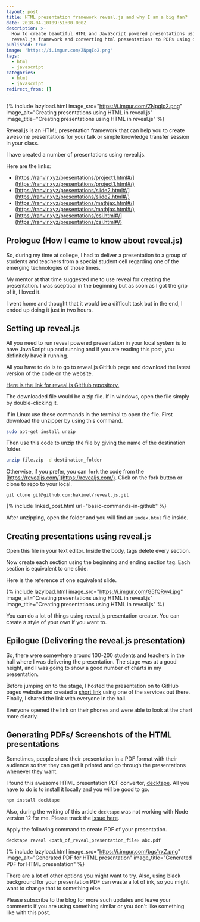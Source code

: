```yaml
---
layout: post
title: HTML presentation framework reveal.js and why I am a big fan?
date: 2018-04-10T09:51:00.000Z
description: >-
  How to create beautiful HTML and JavaScript powered presentations using
  reveal.js framework and converting html presentations to PDFs using decktape.
published: true
image: 'https://i.imgur.com/ZNpqIo2.png'
tags:
  - html
  - javascript
categories:
  - html
  - javascript
redirect_from: []
---
```

{% include lazyload.html image_src="https://i.imgur.com/ZNpqIo2.png" image_alt="Creating presentations using HTML in reveal.js" image_title="Creating presentations using HTML in reveal.js" %}

Reveal.js is an HTML presentation framework that can help you to create awesome presentations for your talk or simple knowledge transfer session in your class.

I have created a number of presentations using reveal.js.

Here are the links:

* [https://ranvir.xyz/presentations/project1.html#/](https://ranvir.xyz/presentations/project1.html#/)
* [https://ranvir.xyz/presentations/slide2.html#/](https://ranvir.xyz/presentations/slide2.html#/)
* [https://ranvir.xyz/presentations/mathjax.html#/](https://ranvir.xyz/presentations/mathjax.html#/)
* [https://ranvir.xyz/presentations/csi.html#/](https://ranvir.xyz/presentations/csi.html#/)

## Prologue (How I came to know about reveal.js)

So, during my time at college, I had to deliver a presentation to a group of students and teachers from a special student cell regarding one of the emerging technologies of those times.

My mentor at that time suggested me to use reveal for creating the presentation. I was sceptical in the beginning but as soon as I got the grip of it, I loved it. 

I went home and thought that it would be a difficult task but in the end, I ended up doing it just in two hours.

## Setting up reveal.js

All you need to run reveal powered presentation in your local system is to have JavaScript up and running and if you are reading this post, you definitely have it running.

All you have to do is to go to reveal.js GitHub page and download the latest version of the code on the website.

[Here is the link for reveal.js GitHub repository.](https://github.com/hakimel/reveal.js/)

The downloaded file would be a zip file. If in windows, open the file simply by double-clicking it.

If in Linux use these commands in the terminal to open the file. First download the unzipper by using this command.

```bash
sudo apt-get install unzip
```

Then use this code to unzip the file by giving the name of the destination folder.

```bash
unzip file.zip -d destination_folder
```

Otherwise, if you prefer, you can `fork` the code from the [https://revealjs.com/](https://revealjs.com/). Click on the fork button or clone to repo to your local.

```shell
git clone git@github.com:hakimel/reveal.js.git
```

{% include linked_post.html url="basic-commands-in-github" %}

After unzipping, open the folder and you will find an `index.html` file inside.

## Creating presentations using reveal.js

Open this file in your text editor. Inside the body, tags delete every section.

Now create each section using the beginning and ending section tag. Each section is equivalent to one slide.

Here is the reference of one equivalent slide.

<script src="https://gist.github.com/singh1114/47444f83e62a50160d78791720c461c6.js"></script>

{% include lazyload.html image_src="https://i.imgur.com/G5fQRw4.jpg" image_alt="Creating presentations using HTML in reveal.js" image_title="Creating presentations using HTML in reveal.js" %}

You can do a lot of things using reveal.js presentation creator. You can create a style of your own if you want to.

## Epilogue (Delivering the reveal.js presentation)

So, there were somewhere around 100-200 students and teachers in the hall where I was delivering the presentation. The stage was at a good height, and I was going to show a good number of charts in my presentation.

Before jumping on to the stage, I hosted the presentation on to GitHub pages website and created a [short link](https://tinyurl.com/) using one of the services out there. Finally, I shared the link with everyone in the hall.

Everyone opened the link on their phones and were able to look at the chart more clearly.

## Generating PDFs/ Screenshots of the HTML presentations

Sometimes, people share their presentation in a PDF format with their audience so that they can get it printed and go through the presentations whenever they want.

I found this awesome HTML presentation PDF convertor, [decktape](https://github.com/astefanutti/decktape/). All you have to do is to install it locally and you will be good to go.

```bash
npm install decktape
```

Also, during the writing of this article `decktape` was not working with Node version 12 for me. Please track the [issue here](https://github.com/astefanutti/decktape/issues/201).

Apply the following command to create PDF of your presentation.

```bash
decktape reveal <path_of_reveal_presentation_file> abc.pdf
```

{% include lazyload.html image_src="https://i.imgur.com/bgs1rxZ.png" image_alt="Generated PDF for HTML presentation" image_title="Generated PDF for HTML presentation" %}

There are a lot of other options you might want to try. Also, using black background for your presentation PDF can waste a lot of ink, so you might want to change that to something else.

Please subscribe to the blog for more such updates and leave your comments if you are using something similar or you don't like something like with this post.
